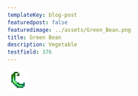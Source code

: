```yaml
---
templateKey: blog-post
featuredpost: false
featuredimage: ../assets/Green_Bean.png
title: Green Bean
description: Vegetable
testfield: 376
---
```

![Green Bean](../assets/Green_Bean.png)
